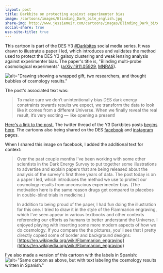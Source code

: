 ```yaml
---
layout: post
title: Darkbite on protecting against experimenter bias
image: /cartoons/images/Blinding_Dark_bite_english.jpg
share-img: http://www.jessiemuir.com/cartoons/images/Blinding_Dark_bite_english.jpg
social-share: true
use-site-title: true
---
```

This cartoon is part of the DES Y3 [#Darkbites](https://twitter.com/hashtag/darkbites?src=hashtag_click) social media series. It was drawn to illustrate a paper I led, which introduces and validates the method used to protect the DES Y3 galaxy clustering and weak lensing analysis against experimenter bias.   The paper's title is, "Blinding multi-probe cosmological experiments" ([arXiv:1911.05929](https://arxiv.org/abs/1911.05929), [MNRAS](https://doi.org/10.1093/mnras/staa965)).

![alt="Drawing showing a wrapped gift, two researchers, and thought bubbles of cosmology results."](/cartoons/images/Blinding_Dark_bite_english.jpg)

The post's associated text was:

> To make sure we don’t unintentionally bias DES dark energy constraints towards results we expect, we transform the data to look like it comes from a different Universe. When we finally reveal the real result, it’s very exciting — like opening a present!

[Here's a link to the post.](https://twitter.com/theDESurvey/status/1354483424103436290) The twitter thread of the Y3 Darkbites posts [begins here](https://twitter.com/theDESurvey/status/1334937310606004227). The cartoons also being shared on the DES [facebook](https://www.facebook.com/darkenergysurvey) and [instagram](https://www.instagram.com/darkenergysurvey/) pages.

When I shared this image on facebook, I added the additional text for context:
> Over the past couple months I've been working with some other scientists in the Dark Energy Survey to put together some illustrations to advertise and explain papers that are being released about the analysis of the survey's first three years of data. The post today is on a paper I led, which introduces the method we use to protect our cosmology results from unconscious experimenter bias. (The motivation here is the same reason drugs get compared to placebos in double-blind trials in medicine.)
>
> In addition to being proud of the paper, I had fun doing the illustration for this one. I tried to draw it in the style of the Flammarion engraving, which I've seen appear in various textbooks and other contexts referencing our efforts as humans to better understand the Universe. I enjoyed playing with inserting some more modern aspects of how we do cosmology. If you compare the the pictures, you'll see that I pretty directly copied some of border and background designs: [https://en.wikipedia.org/wiki/Flammarion_engraving](https://en.wikipedia.org/wiki/Flammarion_engraving)


I've also made a version of this cartoon with the labels in Spanish:
![alt="Same cartoon as above, but with text labeling the cosmology results written in Spanish."](/cartoons/images/Blinding_Dark_bite_spanish.jpg)


